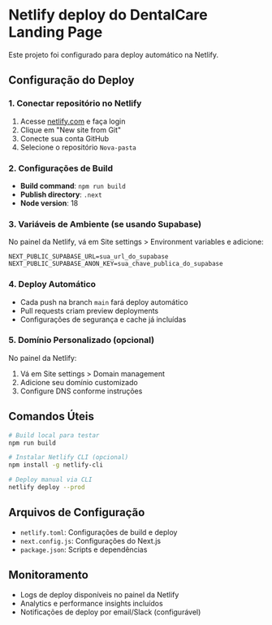 # Netlify deploy do DentalCare Landing Page

Este projeto foi configurado para deploy automático na Netlify.

## Configuração do Deploy

### 1. Conectar repositório no Netlify
1. Acesse [netlify.com](https://netlify.com) e faça login
2. Clique em "New site from Git"
3. Conecte sua conta GitHub
4. Selecione o repositório `Nova-pasta`

### 2. Configurações de Build
- **Build command**: `npm run build`
- **Publish directory**: `.next`
- **Node version**: 18

### 3. Variáveis de Ambiente (se usando Supabase)
No painel da Netlify, vá em Site settings > Environment variables e adicione:

```
NEXT_PUBLIC_SUPABASE_URL=sua_url_do_supabase
NEXT_PUBLIC_SUPABASE_ANON_KEY=sua_chave_publica_do_supabase
```

### 4. Deploy Automático
- Cada push na branch `main` fará deploy automático
- Pull requests criam preview deployments
- Configurações de segurança e cache já incluídas

### 5. Domínio Personalizado (opcional)
No painel da Netlify:
1. Vá em Site settings > Domain management
2. Adicione seu domínio customizado
3. Configure DNS conforme instruções

## Comandos Úteis

```bash
# Build local para testar
npm run build

# Instalar Netlify CLI (opcional)
npm install -g netlify-cli

# Deploy manual via CLI
netlify deploy --prod
```

## Arquivos de Configuração

- `netlify.toml`: Configurações de build e deploy
- `next.config.js`: Configurações do Next.js
- `package.json`: Scripts e dependências

## Monitoramento

- Logs de deploy disponíveis no painel da Netlify
- Analytics e performance insights incluídos
- Notificações de deploy por email/Slack (configurável)
